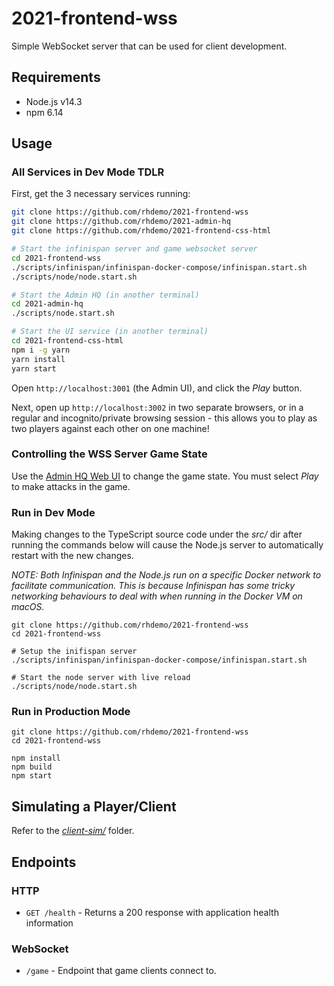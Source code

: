 # 2021-frontend-wss

Simple WebSocket server that can be used for client development.

## Requirements

- Node.js v14.3
- npm 6.14

## Usage

### All Services in Dev Mode TDLR

First, get the 3 necessary services running:

```bash
git clone https://github.com/rhdemo/2021-frontend-wss
git clone https://github.com/rhdemo/2021-admin-hq
git clone https://github.com/rhdemo/2021-frontend-css-html

# Start the infinispan server and game websocket server
cd 2021-frontend-wss
./scripts/infinispan/infinispan-docker-compose/infinispan.start.sh
./scripts/node/node.start.sh

# Start the Admin HQ (in another terminal)
cd 2021-admin-hq
./scripts/node.start.sh

# Start the UI service (in another terminal)
cd 2021-frontend-css-html
npm i -g yarn
yarn install
yarn start
```

Open `http://localhost:3001` (the Admin UI), and click the *Play* button.

Next, open up `http://localhost:3002` in two separate browsers, or in a regular
and incognito/private browsing session - this allows you to play as two players
against each other on one machine!

### Controlling the WSS Server Game State

Use the [Admin HQ Web UI](https://github.com/rhdemo/2021-admin-hq) to change
the game state. You must select *Play* to make attacks in the game.

### Run in Dev Mode

Making changes to the TypeScript source code under the *src/* dir after
running the commands below will cause the Node.js server to automatically
restart with the new changes.

_NOTE: Both Infinispan and the Node.js run on a specific Docker network to facilitate communication. This is because Infinispan has some tricky networking behaviours to deal with when running in the Docker VM on macOS._

```
git clone https://github.com/rhdemo/2021-frontend-wss
cd 2021-frontend-wss

# Setup the inifispan server
./scripts/infinispan/infinispan-docker-compose/infinispan.start.sh

# Start the node server with live reload
./scripts/node/node.start.sh
```

### Run in Production Mode

```
git clone https://github.com/rhdemo/2021-frontend-wss
cd 2021-frontend-wss

npm install
npm build
npm start
```

## Simulating a Player/Client

Refer to the *[client-sim/](client-sim/)* folder.

## Endpoints

### HTTP

* `GET /health` - Returns a 200 response with application health information

### WebSocket

* `/game` - Endpoint that game clients connect to.
